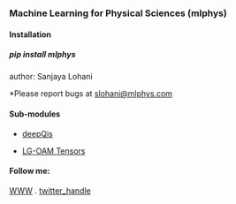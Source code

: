### Machine Learning for Physical Sciences (mlphys)

#### Installation
##### pip install mlphys

author: Sanjaya Lohani

*Please report bugs at slohani@mlphys.com

#### Sub-modules
* <a href="https://github.com/slohani-ai/machine-learning-for-physical-sciences/tree/main/mlphys">deepQis</a>

* <a href="https://github.com/slohani-ai/machine-learning-for-physical-sciences/tree/main/mlphys/lgoam">LG-OAM Tensors</a>


#### Follow me:

[WWW](https://sanjayalohani.com) . [twitter_handle](https://twitter.com/slohani_ai) 

<!--
Papers:

1.   Lohani, S., Lukens, J.M., Jones, D.E., Searles, T.A., Glasser, R.T. and Kirby, B.T., 2021. Improving application performance with biased distributions of quantum states. *Physical Review Research*, 3(4), p.043145. 

2.  Lohani, S., Searles, T. A., Kirby, B. T., & Glasser, R. T. (2021). On the Experimental Feasibility of Quantum State Reconstruction via Machine Learning. *IEEE Transactions on Quantum Engineering*, 2, 1–10. 

Collaborator: Joseph M. Lukens, Daniel E. Jones, Ryan T. Glasser, Thomas A. Searles, and Brian T. Kirby
-->
<!-- GETTING STARTED 
## Getting Started

#### pip install mlphys
-->
<!-- USAGE EXAMPLES 
## Usage

```sh
import mlphys.deepqis.Simulator.Distributions as dist
import mlphys.deepqis.Simulator.Measurements as meas
import mlphys.deepqis.utils.Alpha_Measure as find_alpha
import mlphys.deepqis.utils.Concurrence_Measure as find_con
import mlphys.deepqis.utils.Purity_Measure as find_pm
import mlphys.deepqis.network.inference as inference
import mlphys.deepqis.utils.Fidelity_Measure as fm
...
```

_For examples (google colab), please refer to_ 
* [Generating Biased Distributions](https://github.com/slohani-ai/machine-learning-for-physical-sciences/blob/main/tutorials-google-colab-notebook/Biased_distributions_random_Q_states.ipynb). 
* [Inference Examples](https://github.com/slohani-ai/machine-learning-for-physical-sciences/blob/main/tutorials-google-colab-notebook/Inference_examples.ipynb).
-->
<!--
_open in the google colab_
* [Generating Biased Distributions]
* [Inference_Examples]
-->